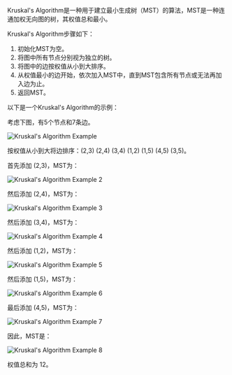 

Kruskal's Algorithm是一种用于建立最小生成树（MST）的算法，MST是一种连通加权无向图的树，其权值总和最小。

Kruskal's Algorithm步骤如下：

1. 初始化MST为空。
2. 将图中所有节点分别视为独立的树。
3. 将图中的边按权值从小到大排序。
4. 从权值最小的边开始，依次加入MST中，直到MST包含所有节点或无法再加入边为止。
5. 返回MST。

以下是一个Kruskal's Algorithm的示例：

考虑下图，有5个节点和7条边。

![Kruskal's Algorithm Example](https://i.imgur.com/4Lf6ZCd.png)

按权值从小到大将边排序：(2,3) (2,4) (3,4) (1,2) (1,5) (4,5) (3,5)。

首先添加 (2,3)，MST为：

![Kruskal's Algorithm Example 2](https://i.imgur.com/2Xg20s1.png)

然后添加 (2,4)，MST为：

![Kruskal's Algorithm Example 3](https://i.imgur.com/YKmGv8t.png)

然后添加 (3,4)，MST为：

![Kruskal's Algorithm Example 4](https://i.imgur.com/ZbWjKFF.png)

然后添加 (1,2)，MST为：

![Kruskal's Algorithm Example 5](https://i.imgur.com/zBlEwS1.png)

然后添加 (1,5)，MST为：

![Kruskal's Algorithm Example 6](https://i.imgur.com/UyNZ059.png)

最后添加 (4,5)，MST为：

![Kruskal's Algorithm Example 7](https://i.imgur.com/eR5G177.png)

因此，MST是：

![Kruskal's Algorithm Example 8](https://i.imgur.com/JQuSkKj.png)

权值总和为 12。